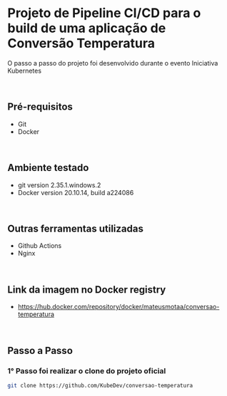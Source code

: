 # Projeto de Pipeline CI/CD para o build de uma aplicação de Conversão Temperatura

O passo a passo do projeto foi desenvolvido durante o evento Iniciativa Kubernetes

<br>

## Pré-requisitos

* Git
* Docker

<br>

## Ambiente testado

* git version 2.35.1.windows.2
* Docker version 20.10.14, build a224086

<br>

## Outras ferramentas utilizadas

* Github Actions
* Nginx

<br>

## Link da imagem no Docker registry

* https://hub.docker.com/repository/docker/mateusmotaa/conversao-temperatura

<br>

## Passo a Passo

### 1° Passo foi realizar o clone do projeto oficial
~~~bash
git clone https://github.com/KubeDev/conversao-temperatura
~~~





